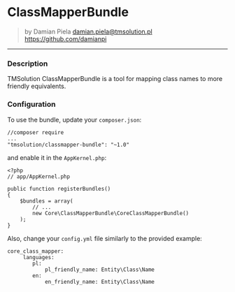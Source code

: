# ClassMapperBundle

>by Damian Piela <damian.piela@tmsolution.pl>
>https://github.com/damianpi

---

### Description

TMSolution ClassMapperBundle is a tool for mapping class names to more friendly equivalents.


### Configuration

To use the bundle, update your `composer.json`:

```
//composer require
...
"tmsolution/classmapper-bundle": "~1.0"
```


and enable it in the `AppKernel.php`:

```
<?php
// app/AppKernel.php

public function registerBundles()
{
    $bundles = array(
        // ...
        new Core\ClassMapperBundle\CoreClassMapperBundle()
    );
}
```


Also, change your `config.yml` file similarly to the provided example:

```
core_class_mapper:
     languages:
        pl:
            pl_friendly_name: Entity\Class\Name
        en:
            en_friendly_name: Entity\Class\Name
```

